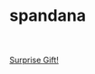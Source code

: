 # spandana
<!DOCTYPE html>
<html>
<head>
	<title>Spandana</title>
	<link rel="stylesheet" type="text/css" href="first.css"> 
	<link rel="stylesheet" href="https://maxcdn.bootstrapcdn.com/bootstrap/4.0.0-alpha.5/css/bootstrap.min.css" integrity="sha384-AysaV+vQoT3kOAXZkl02PThvDr8HYKPZhNT5h/CXfBThSRXQ6jW5DO2ekP5ViFdi" crossorigin="anonymous">
	<link rel="stylesheet" href="https://maxcdn.bootstrapcdn.com/bootstrap/3.4.1/css/bootstrap.min.css">
	  <script src="https://ajax.googleapis.com/ajax/libs/jquery/3.5.1/jquery.min.js"></script>
	  <script src="https://maxcdn.bootstrapcdn.com/bootstrap/3.4.1/js/bootstrap.min.js"></script>
</head>
<body>
	<div class="img-fluid">
		<br>
		<br>
		<a href="index.html" class="btn btn-success btn-lg">Surprise Gift!</a>
	</div>
</body>
</html>
